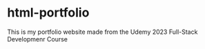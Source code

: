 # html-portfolio
This is my portfolio website made from the Udemy 2023 Full-Stack Developmenr Course
